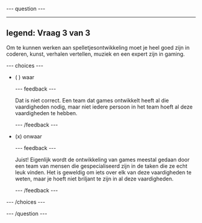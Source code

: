 
--- question ---

---
legend: Vraag 3 van 3
---

Om te kunnen werken aan spelletjesontwikkeling moet je heel goed zijn in coderen, kunst, verhalen vertellen, muziek en een expert zijn in gaming.

--- choices ---

- ( ) waar


  --- feedback ---

  Dat is niet correct. Een team dat games ontwikkelt heeft al die vaardigheden nodig, maar niet iedere persoon in het team hoeft al deze vaardigheden te hebben.

  --- /feedback ---

- (x) onwaar


  --- feedback ---

  Juist! Eigenlijk wordt de ontwikkeling van games meestal gedaan door een team van mensen die gespecialiseerd zijn in de taken die ze echt leuk vinden. Het is geweldig om iets over elk van deze vaardigheden te weten, maar je hoeft niet briljant te zijn in al deze vaardigheden.

  --- /feedback ---

--- /choices ---

--- /question ---
